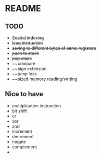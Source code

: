 # README

## TODO

* ~~Scaled indexing~~
* ~~leaq instruction~~
* ~~saving to different bytes of same registers~~
* ~~push to stack~~
* ~~pop stack~~
* ~~compare
* ~~sign extension
* ~~jump less
* ~~sized memory reading/writing

## Nice to have

* multiplication instruction
* bit shift
* or
* xor
* and
* increment
* decrement
* negate
* complement
* 